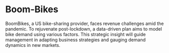 # Boom-Bikes
BoomBikes, a US bike-sharing provider, faces revenue challenges amid the pandemic. To rejuvenate post-lockdown, a data-driven plan aims to model bike demand using various factors. This strategic insight will guide management in adapting business strategies and gauging demand dynamics in new markets.

